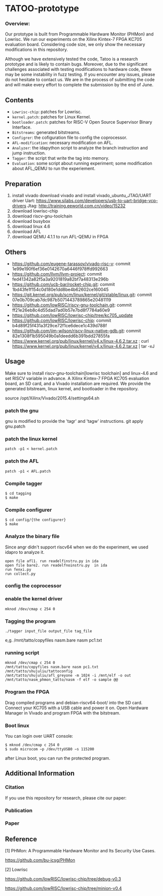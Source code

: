 # TATOO-prototype
### Overview:

Our prototype is built from Programmable Hardware Monitor (PHMon) and Lowrisc. We run our experiments on the Xilinx Kintex-7 FPGA KC705 evaluation board. Considering code size, we only show the necessary modifications in this repository.

Although we have extensively tested the code, Tatoo is a research prototype and is likely to contain bugs. Moreover, due to the significant challenges associated with testing modifications to hardware code, there may be some instability in fuzz testing. If you encounter any issues, please do not hesitate to contact us. We are in the process of submitting the code and will make every effort to complete the submission by the end of June.

## Contents

- `Lowrisc-chip`: patches for Lowrisc.
- `kernel.patch`: patches for Linux Kernel.
- `bootloader.patch`: patches for RISC-V Open Source Supervisor Binary Interface.
- `Bitstreams`: generated bitstreams.
- `Configrer`: the cofiguration file to config the coprocessor.
- `AFL-modification`: necessary modification on AFL.
- `Analyzer`: the idapython script to analyze the branch instruction and jump instruction.
- `Tagger`: the script that write the tag into memory. 
- `Evaluation`: some script about running experiment; some modification about AFL_QEMU to run the experiement.

## Preparation

1. install vivado
download vivado and install vivado_ubuntu_JTAG/UART driver
Uart: https://www.silabs.com/developers/usb-to-uart-bridge-vcp-drivers
Jtag: http://training.eeworld.com.cn/video/15232
2. download lowrisc-chip
3. download riscv-gnu-toolchain
4. download busybox
5. download linux 4.6
6. download AFL
7. download QEMU 4.1.1 to run AFL-QEMU in FPGA

## Others
- https://github.com/eugene-tarassov/vivado-risc-v: commit 1e99e190f6ef36e0142670a6446f978ffd992663
- https://github.com/llvm/llvm-project: commit fed41342a82f5a3a9201819a82bf7a48313e296b
- https://github.com/ucb-bar/rocket-chip.git: commit 1bd43fe1f154c0d180e1dd8be4b62602ce160045
- https://git.kernel.org/pub/scm/linux/kernel/git/stable/linux.git: commit 07e0b709cab7dc987b5071443789865e20481119
- https://github.com/lowRISC/riscv-gnu-toolchain.git: commit ff21e26eb8c4d55dad7ad0b57e7bd8f7784a60e9
- https://github.com/lowRISC/lowrisc-chip/tree/kc705_update
- https://github.com/lowRISC/lowrisc-chip: commit b4d89f25f431a3f29ce72f1ce6dece1c439d788f
- https://github.com/jim-wilson/riscv-linux-native-gdb.git: commit 82e1308f1b595049b0a1deedd6b391bdd27855fa
- https://www.kernel.org/pub/linux/kernel/v4.x/linux-4.6.2.tar.xz : curl https://www.kernel.org/pub/linux/kernel/v4.x/linux-4.6.2.tar.xz | tar -xJ

## Usage

Make sure to install riscv-gnu-toolchain[lowrisc toolchain] and linux-4.6 and set RISCV variable in advance. A Xilinx Kintex-7 FPGA KC705 evaluation board, an SD card, and a Vivado installation are required. We provide the generated bitstream, linux kernel, and bootloader in the repository. 

source /opt/Xilinx/Vivado/2015.4/settings64.sh

### patch the gnu

gnu is modified to provide the 'tagr' and 'tagw' instructions.
    git apply gnu.patch

### patch the linux kernel
    patch -p1 < kernel.patch

### patch the AFL
    patch -p1 < AFL.patch

### Compile tagger    
    $ cd tagging
    $ make
    
### Compile configurer
    $ cd config/{the configurer}
    $ make
    

### Analyze the binary file
Since angr didn't support riscv64 when we do the experiment, we used idapro to analyze it.

    open file afl1. run readelfinstru.py in ida 
    open file bare2. run readelfnoinstru.py  in ida
    run fenxi.py
    run collect.py


### config the coprocessor

### enable the kernel driver
    
    mknod /dev/cmap c 254 0
    

### Tagging the program

    
    ./tagger input_file output_file tag_file
    
e,g. /mnt/tatto/copyfiles nasm.bare nasm pc1.txt

### running script
    
    mknod /dev/cmap c 254 0
    /mnt/tatto/copyfiles nasm.bare nasm pc1.txt
    /mnt/tatto/shujuliu/tattoconfig
    /mnt/tatto/shujuliu/afl_greyone -m 1024 -i /mnt/elf -o out /mnt/tatto/nasm_phmon_tatto/nasm -f elf -o sample @@
    





### Program the FPGA

Drag compiled programs and debian-riscv64-boot/ into the SD card.
Connect your KC705 with a USB cable and power it on.
Open Hardware Manager in Vivado and program FPGA with the bitstream.

### Boot linux


You can login over UART console:
    
    $ mknod /dev/cmap c 254 0
    $ sudo microcom −p /dev/ttyUSB0 −s 115200
    
after Linux boot, you can run the protected program.

## Additional Information

### Citation
If you use this repository for research, please cite our paper:


### Publication


### Paper




## Reference

[1] PHMon: A Programmable Hardware Monitor and Its Security Use Cases.

https://github.com/bu-icsg/PHMon 

[2] Lowrisc 

https://github.com/lowRISC/lowrisc-chip/tree/debug-v0.3

https://github.com/lowRISC/lowrisc-chip/tree/minion-v0.4
